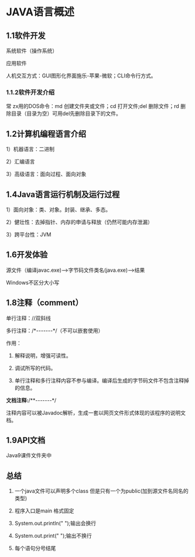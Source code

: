 # JAVA语言概述

 ## 1.1软件开发

系统软件（操作系统）

应用软件

人机交互方式：GUI图形化界面施乐-苹果-微软；CLI命令行方式。

### 1.1.2软件开发介绍

常 zx用的DOS命令：md 创建文件夹或文件；cd 打开文件;del 删除文件；rd 删除目录（目录为空）可用del先删除目录下的文件。

## 1.2计算机编程语言介绍

1）机器语言：二进制

2）汇编语言

3）高级语言：面向过程、面向对象

 ## 1.4Java语言运行机制及运行过程

1）面向对象：类、对象。封装、继承、多态。

2）健壮性：去掉指针、内存的申请与释放（仍然可能内存泄漏）

3）跨平台性：JVM

## 1.6开发体验

源文件（编译javac.exe)-->字节码文件类名(java.exe)-->结果

Windows不区分大小写

## 1.8注释（comment）

单行注释：//双斜线

多行注释：/\*-------\*/（不可以嵌套使用）

作用：

1. 解释说明，增强可读性。

2. 调试所写的代码。
3. 单行注释和多行注释内容不参与编译。编译后生成的字节码文件不包含注释掉的信息。

**文档注释:**/\*\*-------\*/

注释内容可以被Javadoc解析，生成一套以网页文件形式体现的该程序的说明文档。

## 1.9API文档

Java9课件文件夹中

## 总结

1. 一个java文件可以声明多个class 但是只有一个为public(加到源文件名同名的类型)

2. 程序入口是main 格式固定

3. System.out.println("  ");输出会换行
4. System.out.print("  ");输出不换行
5. 每个语句分号结尾

